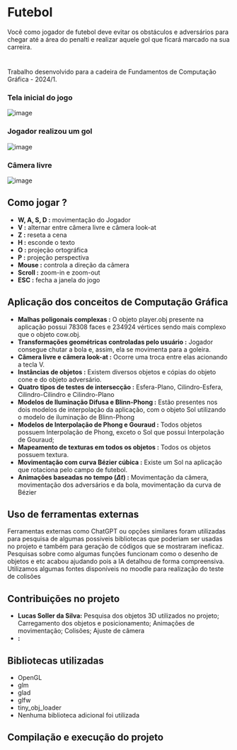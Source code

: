 # Futebol
Você como jogador de futebol deve evitar os obstáculos e adversários para chegar até a área do penalti e realizar aquele gol que ficará marcado na sua carreira.
#
Trabalho desenvolvido para a cadeira de Fundamentos de Computação Gráfica - 2024/1.
### Tela inicial do jogo
![image](https://github.com/user-attachments/assets/50a0d3e1-2556-4fd6-b433-f3bcb8f6a9e9)
### Jogador realizou um gol
![image](https://github.com/user-attachments/assets/7c09b77e-e694-4239-8f5f-b87121fce416)
### Câmera livre
![image](https://github.com/user-attachments/assets/fba807ae-3bc4-46d0-a7c3-24524f7c97ab)


## Como jogar ?
- **W, A, S, D :** movimentação do Jogador
- **V :** alternar entre câmera livre e câmera look-at
- **Z :** reseta a cena
- **H :** esconde o texto
- **O :** projeção ortográfica
- **P :** projeção perspectiva
- **Mouse :** controla a direção da câmera
- **Scroll :** zoom-in e zoom-out
- **ESC :** fecha a janela do jogo

## Aplicação dos conceitos de Computação Gráfica
- **Malhas poligonais complexas :** O objeto player.obj presente na aplicação possui 78308 faces e 234924 vértices sendo mais complexo que o objeto cow.obj.
- **Transformações geométricas controladas pelo usuário :** Jogador consegue chutar a bola e, assim, ela se movimenta para a goleira.
- **Câmera livre e câmera look-at :** Ocorre uma troca entre elas acionando a tecla V.
- **Instâncias de objetos :** Existem diversos objetos e cópias do objeto cone e do objeto adversário.
- **Quatro tipos de testes de intersecção :** Esfera-Plano, Cilindro-Esfera, Cilindro-Cilindro e Cilindro-Plano
- **Modelos de Iluminação Difusa e Blinn-Phong :** Estão presentes nos dois modelos de interpolação da aplicação, com o objeto Sol utilizando o modelo de iluminação de Blinn-Phong
- **Modelos de Interpolação de Phong e Gouraud :** Todos objetos possuem Interpolação de Phong, exceto o Sol que possui Interpolação de Gouraud;
- **Mapeamento de texturas em todos os objetos :** Todos os objetos possuem textura.
- **Movimentação com curva Bézier cúbica :** Existe um Sol na aplicação que rotaciona pelo campo de futebol.
- **Animações baseadas no tempo ($\Delta t$) :** Movimentação da câmera, movimentação dos adversários e da bola, movimentação da curva de Bézier

## Uso de ferramentas externas
Ferramentas externas como ChatGPT ou opções similares foram utilizadas para pesquisa de algumas possiveis bibliotecas que poderiam ser usadas no projeto e também para geração de códigos que se mostraram ineficaz. Pesquisas sobre como algumas funções funcionam como o desenho de objetos e etc acabou ajudando pois a IA detalhou de forma compreensiva.
Utilizamos algumas fontes disponíveis no moodle para realização do teste de colisões

## Contribuições no projeto
- **Lucas Soller da Silva:** Pesquisa dos objetos 3D utilizados no projeto; Carregamento dos objetos e posicionamento; Animações de movimentação; Colisões; Ajuste de câmera
- **:**

## Bibliotecas utilizadas
- OpenGL
- glm
- glad
- glfw
- tiny_obj_loader
- Nenhuma biblioteca adicional foi utilizada

## Compilação e execução do projeto
